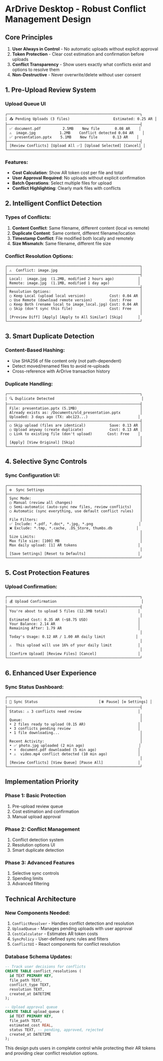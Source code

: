 # ArDrive Desktop - Robust Conflict Management Design

## Core Principles
1. **User Always in Control** - No automatic uploads without explicit approval
2. **Token Protection** - Clear cost estimation and confirmation before uploads
3. **Conflict Transparency** - Show users exactly what conflicts exist and options to resolve them
4. **Non-Destructive** - Never overwrite/delete without user consent

## 1. Pre-Upload Review System

### Upload Queue UI
```
┌─────────────────────────────────────────────────────────────┐
│ 📤 Pending Uploads (3 files)                    Estimated: 0.25 AR │
├─────────────────────────────────────────────────────────────┤
│ ✅ document.pdf          2.5MB    New file       0.08 AR    │
│ ⚠️  image.jpg           1.2MB    Conflict detected 0.04 AR    │
│ ✅ presentation.pptx    5.1MB    New file       0.13 AR    │
├─────────────────────────────────────────────────────────────┤
│ [Review Conflicts] [Upload All ✅] [Upload Selected] [Cancel] │
└─────────────────────────────────────────────────────────────┘
```

### Features:
- **Cost Calculation**: Show AR token cost per file and total
- **User Approval Required**: No uploads without explicit confirmation
- **Batch Operations**: Select multiple files for upload
- **Conflict Highlighting**: Clearly mark files with conflicts

## 2. Intelligent Conflict Detection

### Types of Conflicts:
1. **Content Conflict**: Same filename, different content (local vs remote)
2. **Duplicate Content**: Same content, different filename/location
3. **Timestamp Conflict**: File modified both locally and remotely
4. **Size Mismatch**: Same filename, different file size

### Conflict Resolution Options:
```
┌─────────────────────────────────────────────────────────────┐
│ ⚠️  Conflict: image.jpg                                      │
├─────────────────────────────────────────────────────────────┤
│ Local:  image.jpg  (1.2MB, modified 2 hours ago)           │
│ Remote: image.jpg  (1.1MB, modified 1 day ago)             │
├─────────────────────────────────────────────────────────────┤
│ Resolution Options:                                         │
│ ○ Keep Local (upload local version)           Cost: 0.04 AR │
│ ○ Use Remote (download remote version)        Cost: Free    │
│ ○ Keep Both (rename local to image_local.jpg) Cost: 0.04 AR │
│ ○ Skip (don't sync this file)                 Cost: Free    │
│                                                             │
│ [Preview Diff] [Apply] [Apply to All Similar] [Skip]       │
└─────────────────────────────────────────────────────────────┘
```

## 3. Smart Duplicate Detection

### Content-Based Hashing:
- Use SHA256 of file content only (not path-dependent)
- Detect moved/renamed files to avoid re-uploads
- Cross-reference with ArDrive transaction history

### Duplicate Handling:
```
┌─────────────────────────────────────────────────────────────┐
│ 🔍 Duplicate Detected                                        │
├─────────────────────────────────────────────────────────────┤
│ File: presentation.pptx (5.1MB)                             │
│ Already exists as: /Documents/old_presentation.pptx         │
│ Uploaded: 3 days ago (TX: abc123...)                       │
├─────────────────────────────────────────────────────────────┤
│ ○ Skip upload (files are identical)           Save: 0.13 AR │
│ ○ Upload anyway (create duplicate)            Cost: 0.13 AR │
│ ○ Link to existing file (don't upload)       Cost: Free    │
│                                                             │
│ [Apply] [View Original] [Skip]                              │
└─────────────────────────────────────────────────────────────┘
```

## 4. Selective Sync Controls

### Sync Configuration UI:
```
┌─────────────────────────────────────────────────────────────┐
│ ⚙️  Sync Settings                                            │
├─────────────────────────────────────────────────────────────┤
│ Sync Mode:                                                  │
│ ○ Manual (review all changes)                               │
│ ○ Semi-automatic (auto-sync new files, review conflicts)    │
│ ○ Automatic (sync everything, use default conflict rules)   │
│                                                             │
│ File Filters:                                               │
│ ✅ Include: *.pdf, *.doc*, *.jpg, *.png                     │
│ ❌ Exclude: *.tmp, *.cache, .DS_Store, thumbs.db           │
│                                                             │
│ Size Limits:                                                │
│ Max file size: [100] MB                                     │
│ Max daily upload: [1] AR tokens                            │
│                                                             │
│ [Save Settings] [Reset to Defaults]                        │
└─────────────────────────────────────────────────────────────┘
```

## 5. Cost Protection Features

### Upload Confirmation:
```
┌─────────────────────────────────────────────────────────────┐
│ 💰 Upload Confirmation                                       │
├─────────────────────────────────────────────────────────────┤
│ You're about to upload 5 files (12.3MB total)              │
│                                                             │
│ Estimated Cost: 0.35 AR (~$8.75 USD)                       │
│ Your Balance: 2.14 AR                                      │
│ Remaining After: 1.79 AR                                   │
│                                                             │
│ Today's Usage: 0.12 AR / 1.00 AR daily limit              │
│                                                             │
│ ⚠️  This upload will use 16% of your daily limit            │
│                                                             │
│ [Confirm Upload] [Review Files] [Cancel]                   │
└─────────────────────────────────────────────────────────────┘
```

## 6. Enhanced User Experience

### Sync Status Dashboard:
```
┌─────────────────────────────────────────────────────────────┐
│ 🔄 Sync Status                            [⏸️ Pause] [⚙️ Settings] │
├─────────────────────────────────────────────────────────────┤
│ Status: ⚠️ 3 conflicts need review                          │
│                                                             │
│ Queue:                                                      │
│ • 2 files ready to upload (0.15 AR)                        │
│ • 3 conflicts pending review                               │
│ • 1 file downloading...                                     │
│                                                             │
│ Recent Activity:                                            │
│ • ✅ photo.jpg uploaded (2 min ago)                         │
│ • ⬇️  document.pdf downloaded (5 min ago)                   │
│ • ⚠️  video.mp4 conflict detected (10 min ago)              │
│                                                             │
│ [Review Conflicts] [View Queue] [Pause All]                │
└─────────────────────────────────────────────────────────────┘
```

## Implementation Priority

### Phase 1: Basic Protection
1. Pre-upload review queue
2. Cost estimation and confirmation
3. Manual upload approval

### Phase 2: Conflict Management
1. Conflict detection system
2. Resolution options UI
3. Smart duplicate detection

### Phase 3: Advanced Features
1. Selective sync controls
2. Spending limits
3. Advanced filtering

## Technical Architecture

### New Components Needed:
1. `ConflictResolver` - Handles conflict detection and resolution
2. `UploadQueue` - Manages pending uploads with user approval
3. `CostCalculator` - Estimates AR token costs
4. `SyncPolicy` - User-defined sync rules and filters
5. `ConflictUI` - React components for conflict resolution

### Database Schema Updates:
```sql
-- Track user decisions for conflicts
CREATE TABLE conflict_resolutions (
  id TEXT PRIMARY KEY,
  file_path TEXT,
  conflict_type TEXT,
  resolution TEXT,
  created_at DATETIME
);

-- Upload approval queue
CREATE TABLE upload_queue (
  id TEXT PRIMARY KEY,
  file_path TEXT,
  estimated_cost REAL,
  status TEXT, -- pending, approved, rejected
  created_at DATETIME
);
```

This design puts users in complete control while protecting their AR tokens and providing clear conflict resolution options.
